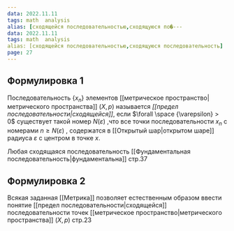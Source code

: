```yaml
---
data: 2022.11.11
tags: math  analysis
alias: [сходящейся последовательностью,сходящуюся по�---
data: 2022.11.11
tags: math  analysis
alias: [сходящейся последовательностью,сходящуюся последовательность]
page: 27
---
```

## Формулировка 1
Последовательность $\{x_{n}\}$ элементов [[метрическое пространство|метрического пространства]] $(X,p)$ называется *[[предел последовательности|сходящейся]]*, если $\forall \space {\varepsilon} > 0$ существует такой номер $N(\varepsilon)$ ,что все точки последовательности $x_{n}$ с номерами $n \geq N(\varepsilon)$  , содержатся в [[Открытый шар|открытом шаре]]  радиуса $\varepsilon$ с центром в точке  $x$.

Любая сходящаяся последовательность [[Фундаментальная последовательность|фундаментальна]] стр.37

## Формулировка 2
Всякая заданная [[Метрика]] позволяет естественным образом ввести понятие [[предел последовательности|сходящейся]] последовательности точек [[метрическое пространство|метрического пространства]] $(X,p)$
стр.23
